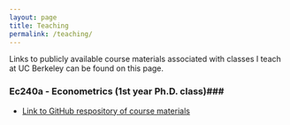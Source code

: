 ```yaml
---
layout: page
title: Teaching
permalink: /teaching/
---
```


Links to publicly available course materials associated with classes I teach at UC Berkeley can be found on this page.

### Ec240a - Econometrics (1st year Ph.D. class)###
* [Link to GitHub respository of course materials](https://github.com/bryangraham/Ec240a)